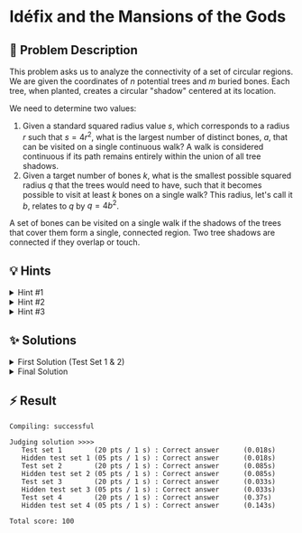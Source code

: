 # Idéfix and the Mansions of the Gods

## 📝 Problem Description

This problem asks us to analyze the connectivity of a set of circular regions. We are given the coordinates of $n$ potential trees and $m$ buried bones. Each tree, when planted, creates a circular "shadow" centered at its location.

We need to determine two values:
1.  Given a standard squared radius value $s$, which corresponds to a radius $r$ such that $s = 4r^2$, what is the largest number of distinct bones, $a$, that can be visited on a single continuous walk? A walk is considered continuous if its path remains entirely within the union of all tree shadows.
2.  Given a target number of bones $k$, what is the smallest possible squared radius $q$ that the trees would need to have, such that it becomes possible to visit at least $k$ bones on a single walk? This radius, let's call it $b$, relates to $q$ by $q = 4b^2$.

A set of bones can be visited on a single walk if the shadows of the trees that cover them form a single, connected region. Two tree shadows are connected if they overlap or touch.

## 💡 Hints

<details>
<summary>Hint #1</summary>
The core of the problem lies in understanding when Idéfix can travel from one tree's shadow to another. For a path to exist between the shadows of tree A and tree B, their circular regions must form a single connected area. This happens if the circles touch or overlap. What does this condition imply about the distance between the centers of the two trees in relation to their radius?
</details>
<details>
<summary>Hint #2</summary>
This problem can be effectively modeled by considering trees as vertices in a graph. An edge exists between two vertices if their corresponding tree shadows overlap. The problem of finding which bones can be visited on a single walk is then equivalent to finding connected components in this graph and counting the bones associated with each component. A Union-Find data structure is an excellent tool for efficiently tracking these components as you discover connections.
</details>
<details>
<summary>Hint #3</summary>
To find the smallest radius $b$ (and thus $q=4b^2$), observe that the number of connected bones is a monotonic function of the radius: as the radius increases, more connections are formed, and more bones become reachable. This structure suggests that we don't need to test every possible radius. Instead, we can identify all the discrete "connection events" — either two trees becoming connected or a bone becoming covered by a tree. Each event happens at a specific critical radius. If we process these events in increasing order of their critical radius, the first time we satisfy the condition of reaching $k$ bones, we will have found the minimum required radius.
</details>

## ✨ Solutions

<details>
<summary>First Solution (Test Set 1 & 2)</summary>

This approach solves the first part of the problem: finding the maximum number of bones, $a$, that can be reached when trees have a fixed radius $r$ (derived from the input $s$).

### Modeling Connectivity

The problem can be modeled as finding connected components in a graph where trees are vertices. Two trees are considered connected if their circular shadows, each with radius $r$, overlap or touch. This occurs if the distance $d$ between their centers is at most $2r$. Squaring this inequality gives us the condition $d^2 \le (2r)^2 = 4r^2$. Since the problem provides $s = 4r^2$, the connectivity condition simplifies to checking if the **squared distance** between two tree centers is less than or equal to $s$.

A bone is "covered" if it lies within a tree's shadow. This means its distance $d_{\text{bone}}$ to the tree's center is at most $r$. Squaring this gives $d_{\text{bone}}^2 \le r^2$, which is equivalent to $4d_{\text{bone}}^2 \le 4r^2 = s$.

### Algorithm

1.  **Finding Nearby Trees Efficiently:** A naive check of all $O(n^2)$ pairs of trees to see if they are connected would be too slow for the full constraints. A standard optimization for geometric proximity problems is to use a **Delaunay Triangulation**. This structure connects points to their nearest neighbors and provides a much smaller set of candidate edges to check for connectivity. We build a Delaunay triangulation on the $n$ tree locations.

2.  **Building Components with Union-Find:** We use a **Union-Find** data structure to efficiently group trees into connected components. Initially, each of the $n$ trees is in its own component. We then iterate through all edges of the Delaunay triangulation. If an edge's squared length is less than or equal to $s$, it represents a valid connection, and we merge the components of the two trees it connects using the `union` operation.

3.  **Assigning Bones to Components:** After all components for the given radius $r$ are formed, we determine how many bones belong to each. For every bone, we must find which component (if any) covers it.
    - We use the `nearest_vertex` query from the CGAL triangulation data structure to find the closest tree to each bone.
    - We then check if the bone is actually inside that tree's shadow using the condition $4 \cdot d_{\text{bone}}^2 \le s$.
    - If it is, we find the representative of that tree's component (using the `find` operation of Union-Find) and increment a counter for that component. If the condition is not met, the bone is not covered by any shadow and is ignored.

4.  **Finding the Maximum:** Finally, we iterate through the bone counts for all components and find the maximum value. This is our answer, $a$. The second part of the output, $q$, is trivially set to $4s$ for these test sets as per the problem statement's assumptions.

### C++ Implementation
```cpp
#include <iostream>
#include <vector>
#include <CGAL/Exact_predicates_inexact_constructions_kernel.h>
#include <CGAL/Delaunay_triangulation_2.h>
#include <CGAL/Triangulation_vertex_base_with_info_2.h>
#include <CGAL/Triangulation_face_base_2.h>
#include <boost/pending/disjoint_sets.hpp>

// CGAL type definitions
typedef CGAL::Exact_predicates_inexact_constructions_kernel K;
typedef std::size_t                                         Index;
typedef CGAL::Triangulation_vertex_base_with_info_2<Index,K>  Vb;
typedef CGAL::Triangulation_face_base_2<K>                    Fb;
typedef CGAL::Triangulation_data_structure_2<Vb,Fb>           Tds;
typedef CGAL::Delaunay_triangulation_2<K,Tds>                 Delaunay;

// Custom types for points and edges
typedef K::Point_2 Point;
typedef std::pair<Point,Index> IPoint;
typedef std::tuple<Index,Index,K::FT> Edge;

void solve() {
  // Read input
  int n, m, k; long s;
  std::cin >> n >> m >> s >> k;
  
  std::vector<IPoint> trees;
  trees.reserve(n);
  for(int i = 0; i < n; ++i) {
    int x, y; std::cin >> x >> y;
    trees.emplace_back(Point(x, y), i);
  }
  
  std::vector<Point> bones;
  bones.reserve(m);
  for(int i = 0; i < m; ++i) {
    int x, y; std::cin >> x >> y;
    bones.emplace_back(x, y);
  }
  
  // Build Delaunay triangulation of tree locations
  Delaunay t;
  t.insert(trees.begin(), trees.end());
  
  // Extract edges from the triangulation
  std::vector<Edge> edges;
  edges.reserve(3*n); // An approximation for the number of edges
  for (auto e = t.finite_edges_begin(); e != t.finite_edges_end(); ++e) {
    Index i1 = e->first->vertex((e->second+1)%3)->info();
    Index i2 = e->first->vertex((e->second+2)%3)->info();
    if(i1 > i2) std::swap(i1, i2); // Avoid duplicate edges
    edges.emplace_back(i1, i2, t.segment(e).squared_length());
  }
 
  // Build connected components using Union-Find for the given radius s
  boost::disjoint_sets_with_storage<> uf(n);
  for (const auto& e : edges) {
    if (std::get<2>(e) <= s) {
      uf.union_set(std::get<0>(e), std::get<1>(e));
    }
  }
  
  // Count bones per component
  std::vector<int> num_bones(n, 0);
  for(const Point &bone : bones) {
    auto vh = t.nearest_vertex(bone);
    // Check if bone is within the shadow: 4 * dist^2 <= s
    if (4 * CGAL::squared_distance(bone, vh->point()) <= s) {
      Index component_root = uf.find_set(vh->info());
      num_bones[component_root]++;
    }
  }
  
  // Find the component with the maximum number of bones
  int max_num_bones = 0;
  for(int i = 0; i < n; ++i) {
    if (uf.find_set(i) == i) { // Iterate over component representatives
        max_num_bones = std::max(max_num_bones, num_bones[i]);
    }
  }
  
  // Output result (for test sets 1 & 2, q is fixed)
  std::cout << max_num_bones << " " << s * 4 << std::endl;
}

int main() {
  std::ios_base::sync_with_stdio(false);
  std::cin.tie(NULL);
  int n_tests; std::cin >> n_tests;
  while(n_tests--) { solve(); }
  return 0;
}
```
</details>

<details>
<summary>Final Solution</summary>

This solution solves both parts of the problem: calculating the maximum bones $a$ for a fixed radius and finding the minimum squared radius $q$ to connect at least $k$ bones. The calculation of $a$ is identical to the first solution. The main challenge is finding $q$.

### Finding the Minimum Radius `q`

The core insight is that the number of connected bones only increases at specific, discrete values of the radius. These "events" occur when two components merge or a bone becomes part of a component. We can find the minimum required radius by simulating the process of a gradually increasing radius.

#### Event-Based Simulation

There are two types of events, each occurring at a critical squared radius $q = 4b^2$:

1.  **Tree-Tree Connection:** Two trees $T_i$ and $T_j$ become connected when their shadows first touch. This happens when the radius $b = \text{dist}(T_i, T_j) / 2$. The critical squared radius is therefore $q = (\text{dist}(T_i, T_j))^2$.
2.  **Bone-Tree Inclusion:** A bone $B$ is first covered by a tree $T$ when the radius $b = \text{dist}(B, T)$. The critical squared radius for this event is $q = 4 \cdot (\text{dist}(B, T))^2$.

#### Algorithm

1.  **Gather All Potential Events:** We create a list of all possible connection events, represented as edges with an associated cost (the critical $q$ value).
    -   **Tree-Tree Edges:** We extract all edges from the Delaunay triangulation of the trees. The cost of each edge is its squared length.
    -   **Bone-Tree Edges:** For each bone, we find its nearest tree (using `nearest_vertex`). The connection to this nearest tree will always be the first one to occur as the radius grows. The cost for this event is $4$ times the squared distance from the bone to its nearest tree.

2.  **Sort Events:** We combine both types of edges into a single list and sort it in ascending order based on their cost.

3.  **Simulate with Union-Find:** We process the sorted edges one by one, effectively simulating an increasing radius.
    - We use a Union-Find data structure on $n+m$ elements, where indices `0` to `n-1` represent trees and `n` to `n+m-1` represent bones.
    - We also maintain an array to track the number of bones in each component. Initially, each tree component has 0 bones, and each bone component (indices `n` to `n+m-1`) has 1 bone.
    - We iterate through the sorted edges. For each edge, we merge the components of the two entities it connects (tree-tree, tree-bone). When merging, we also sum their bone counts.
    - After each merge, we check if the newly formed component's bone count has reached or exceeded $k$.

4.  **Determine `q`:** The first time a component's bone count reaches at least $k$, the cost of the edge that caused this merge is our desired minimum squared radius, $q$. We can stop the simulation at this point and report this value.

### C++ Implementation
```cpp
#include <iostream>
#include <vector>
#include <algorithm>
#include <iomanip>

#include <CGAL/Exact_predicates_inexact_constructions_kernel.h>
#include <CGAL/Delaunay_triangulation_2.h>
#include <CGAL/Triangulation_vertex_base_with_info_2.h>
#include <CGAL/Triangulation_face_base_2.h>
#include <boost/pending/disjoint_sets.hpp>

// CGAL type definitions
typedef CGAL::Exact_predicates_inexact_constructions_kernel K;
typedef std::size_t                                         Index;
typedef CGAL::Triangulation_vertex_base_with_info_2<Index,K>  Vb;
typedef CGAL::Triangulation_face_base_2<K>                    Fb;
typedef CGAL::Triangulation_data_structure_2<Vb,Fb>           Tds;
typedef CGAL::Delaunay_triangulation_2<K,Tds>                 Delaunay;

// Custom types for points and edges
typedef K::Point_2 Point;
typedef std::pair<Point,Index> IPoint;
typedef std::tuple<Index,Index,K::FT> Edge;

void solve() {
  // Read input
  int n, m, k; long s_long;
  std::cin >> n >> m >> s_long >> k;
  K::FT s = s_long;
  
  std::vector<IPoint> trees;
  trees.reserve(n);
  for(int i = 0; i < n; ++i) {
    int x, y; std::cin >> x >> y;
    trees.emplace_back(Point(x, y), i);
  }
  
  std::vector<Point> bones;
  bones.reserve(m);
  for(int i = 0; i < m; ++i) {
    int x, y; std::cin >> x >> y;
    bones.emplace_back(x, y);
  }
  
  // Build Delaunay triangulation
  Delaunay t;
  t.insert(trees.begin(), trees.end());
  
  // === Part 1: Calculate a ===
  
  std::vector<Edge> tree_edges;
  tree_edges.reserve(3*n);
  for (auto e = t.finite_edges_begin(); e != t.finite_edges_end(); ++e) {
    Index i1 = e->first->vertex((e->second+1)%3)->info();
    Index i2 = e->first->vertex((e->second+2)%3)->info();
    tree_edges.emplace_back(i1, i2, t.segment(e).squared_length());
  }
  
  boost::disjoint_sets_with_storage<> uf_a(n);
  for (const auto& e : tree_edges) {
    if (std::get<2>(e) <= s) {
      uf_a.union_set(std::get<0>(e), std::get<1>(e));
    }
  }
  
  std::vector<int> bones_in_comp_a(n, 0);
  for(const Point &bone : bones) {
    auto vh = t.nearest_vertex(bone);
    if (4 * CGAL::squared_distance(bone, vh->point()) <= s) {
      bones_in_comp_a[uf_a.find_set(vh->info())]++;
    }
  }
  
  int max_num_bones = 0;
  for (int count : bones_in_comp_a) {
    max_num_bones = std::max(max_num_bones, count);
  }
  
  // === Part 2: Calculate q ===
  
  std::vector<Edge> all_events = tree_edges;
  all_events.reserve(3*n + m);
  for(int i = 0; i < m; ++i) {
    auto vh = t.nearest_vertex(bones[i]);
    // Event: bone i gets covered by tree vh->info()
    // Index for bone i is n+i
    // Cost is 4 * dist^2
    all_events.emplace_back(n + i, vh->info(), 4 * CGAL::squared_distance(bones[i], vh->point()));
  }
  
  std::sort(all_events.begin(), all_events.end(), [](const Edge& e1, const Edge& e2) {
      return std::get<2>(e1) < std::get<2>(e2);
  });
  
  boost::disjoint_sets_with_storage<> uf_q(n + m);
  std::vector<int> bones_in_comp_q(n + m, 0);
  for (int i = 0; i < m; ++i) {
    bones_in_comp_q[n + i] = 1; // Each bone is a component with 1 bone
  }

  K::FT q = -1;
  // Special case: if k=0, q=0. If k=1 and there is at least one bone, find the smallest bone-tree distance.
  if (k <= max_num_bones) { // Check if k is already achievable with radius r
     // This part is tricky. We need to find the minimum radius to achieve k bones.
     // The loop below will find it correctly.
  }
  
  for (const auto& e : all_events) {
    Index c1 = uf_q.find_set(std::get<0>(e));
    Index c2 = uf_q.find_set(std::get<1>(e));
    K::FT cost = std::get<2>(e);

    if (c1 != c2) {
      int merged_bones = bones_in_comp_q[c1] + bones_in_comp_q[c2];
      uf_q.link(c1, c2);
      Index new_root = uf_q.find_set(c1);
      bones_in_comp_q[c1] = bones_in_comp_q[c2] = 0; // Clear old counts
      bones_in_comp_q[new_root] = merged_bones;
      
      if(merged_bones >= k) {
        q = cost;
        break;
      }
    }
  }
  
  // Output result
  std::cout << std::fixed << std::setprecision(0);
  std::cout << max_num_bones << " " << q << std::endl;
}

int main() {
  std::ios_base::sync_with_stdio(false);
  std::cin.tie(NULL);
  int n_tests; std::cin >> n_tests;
  while(n_tests--) { solve(); }
  return 0;
}
```
</details>

## ⚡ Result

```plaintext
Compiling: successful

Judging solution >>>>
   Test set 1        (20 pts / 1 s) : Correct answer      (0.018s)
   Hidden test set 1 (05 pts / 1 s) : Correct answer      (0.018s)
   Test set 2        (20 pts / 1 s) : Correct answer      (0.085s)
   Hidden test set 2 (05 pts / 1 s) : Correct answer      (0.085s)
   Test set 3        (20 pts / 1 s) : Correct answer      (0.033s)
   Hidden test set 3 (05 pts / 1 s) : Correct answer      (0.033s)
   Test set 4        (20 pts / 1 s) : Correct answer      (0.37s)
   Hidden test set 4 (05 pts / 1 s) : Correct answer      (0.143s)

Total score: 100
```